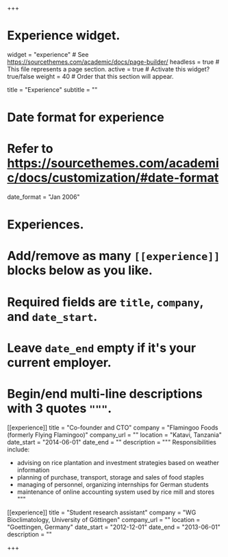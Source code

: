 +++
# Experience widget.
widget = "experience"  # See https://sourcethemes.com/academic/docs/page-builder/
headless = true  # This file represents a page section.
active = true  # Activate this widget? true/false
weight = 40  # Order that this section will appear.

title = "Experience"
subtitle = ""


# Date format for experience
#   Refer to https://sourcethemes.com/academic/docs/customization/#date-format
date_format = "Jan 2006"

# Experiences.
#   Add/remove as many `[[experience]]` blocks below as you like.
#   Required fields are `title`, `company`, and `date_start`.
#   Leave `date_end` empty if it's your current employer.
#   Begin/end multi-line descriptions with 3 quotes `"""`.
[[experience]]
  title = "Co-founder and CTO"
  company = "Flamingoo Foods (formerly Flying Flamingoo)"
  company_url = ""
  location = "Katavi, Tanzania"
  date_start = "2014-06-01"
  date_end = ""
  description = """
  Responsibilities include:
  
  * advising on rice plantation and investment strategies based on weather information
  * planning of purchase, transport, storage and sales of food staples
  * managing of personnel, organizing internships for German students
  * maintenance of online accounting system used by rice mill and stores
  """

[[experience]]
  title = "Student research assistant"
  company = "WG Bioclimatology, University of Göttingen"
  company_url = ""
  location = "Goettingen, Germany"
  date_start = "2012-12-01"
  date_end = "2013-06-01"
  description = ""

+++
